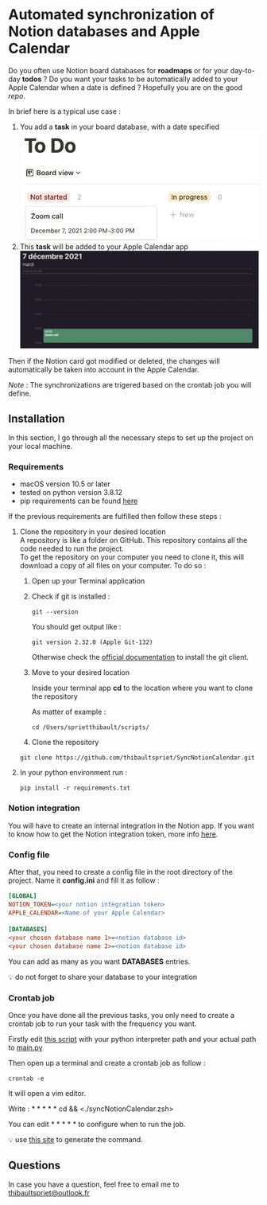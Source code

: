 # Automated synchronization of Notion databases and Apple Calendar

Do you often use Notion board databases for **roadmaps** or for your day-to-day **todos** ? Do you want your tasks to be automatically added to your Apple Calendar when a date is defined ? Hopefully you are on the good *repo*.

In brief here is a typical use case :  

1. You add a **task** in your board database, with a date specified
![](./img/add_to_do.png)
1. This **task** will be added to your Apple Calendar app
![](./img/task_calendar.png)

Then if the Notion card got modified or deleted, the changes will automatically be taken into account in the Apple Calendar.

*Note :* The synchronizations are trigered based on the crontab job you will define.

## Installation

In this section, I go through all the necessary steps to set up the project on your local machine.

### Requirements
* macOS version 10.5 or later
* tested on python version 3.8.12
* pip requirements can be found [here](./requirements.txt)

If the previous requirements are fulfilled then follow these steps :

1. Clone the repository in your desired location  
    A repository is like a folder on GitHub. This repository contains all the code needed to run the project.  
    To get the repository on your computer you need to clone it, this will download a copy of all files on your computer. To do so :  
    1. Open up your Terminal application
    1. Check if git is installed :
        ```shell
        git --version
        ``` 
        You should get output like :

        ```shell
        git version 2.32.0 (Apple Git-132)
        ```
        Otherwise check the [official documentation](https://git-scm.com/book/en/v2/Getting-Started-Installing-Git) to install the git client.
    1. Move to your desired location
        
        Inside your terminal app **cd** to the location where you want to clone the repository
        
        As matter of example :
        
        ```shell
        cd /Users/sprietthibault/scripts/
        ```
    
    1. Clone the repository

    ```shell
    git clone https://github.com/thibaultspriet/SyncNotionCalendar.git
    ```
1. In your python environment run :
    ```shell
    pip install -r requirements.txt
    ```

### Notion integration

You will have to create an internal integration in the Notion app. If you want to know how to get the Notion integration token, more info [here](https://developers.notion.com/docs/authorization).  

### Config file

After that, you need to create a config file in the root directory of the project. Name it **config.ini** and fill it as follow :

```ini
[GLOBAL]
NOTION_TOKEN=<your notion integration token>
APPLE_CALENDAR=<Name of your Apple Calendar>

[DATABASES]
<your chosen database name 1>=<notion database id>
<your chosen database name 2>=<notion database id>
```

You can add as many as you want **DATABASES** entries.

💡 do not forget to share your database to your integration

### Crontab job

Once you have done all the previous tasks, you only need to create a crontab job to run your task with the frequency you want.

Firstly edit [this script](./syncNotionCalendar.zsh) with your python interpreter path and your actual path to [main.py](./main.py)

Then open up a terminal and create a crontab job as follow :

```shell
crontab -e
```

It will open a vim editor.

Write : * * * * * cd <absolute path to the project> && <./syncNotionCalendar.zsh>

You can edit * * * * * to configure when to run the job.

💡 use [this site](https://crontab.guru) to generate the command.

## Questions

In case you have a question, feel free to email me to [thibaultspriet@outlook.fr](mailto:thibaultspriet@outlook.fr)